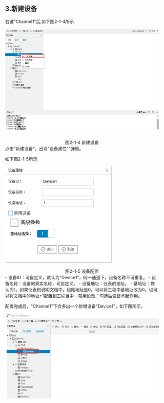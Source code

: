 ## 3.新建设备

右键"Channel1"后,如下图2-1-4所示   

![](assets/新建设备.png)

<center>图2-1-4 新建设备</center>
点击"新建设备"，出现"设备属性""弹框。

如下图2-1-5所示

![](assets/设备配置.png)

<center>图2-1-5 设备配置</center>
- 设备ID：可自定义，默认为"Device1"，同一通道下，设备名称不可重复。
- 设备名称：设备的真实名称，可自定义。
- 设备地址：仪表的地址。
- 基地址：默认为1。如果仪表的说明文档中，起始地址是0，可以将工程中基地址改为0，也可以将文档中的地址+1配置到工程当中
- 禁用设备：勾选后设备不起作用。

配置完成后，"Channel1"下会多出一个新增设备"Device1"，如下图所示。

![](../../assets/Device子菜单栏.png)

